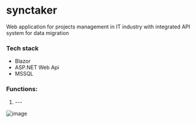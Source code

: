 # synctaker

Web application for projects management in IT industry with integrated API system for data migration

### Tech stack

* Blazor
* ASP.NET Web Api
* MSSQL
 
### Functions:
  1. --- <br>


![image](https://github.com/user-attachments/assets/c1c92f81-e7a5-4f5e-8399-825db7429a98)


  



